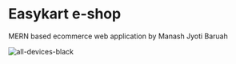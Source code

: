 # Easykart e-shop
MERN based ecommerce web application by Manash Jyoti Baruah


![all-devices-black](https://user-images.githubusercontent.com/51418862/175807300-0b3070f3-dbb9-441e-b9b7-0b1c9a59c2d5.png)

